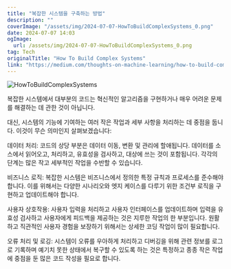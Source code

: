 ```yaml
---
title: "복잡한 시스템을 구축하는 방법"
description: ""
coverImage: "/assets/img/2024-07-07-HowToBuildComplexSystems_0.png"
date: 2024-07-07 14:03
ogImage: 
  url: /assets/img/2024-07-07-HowToBuildComplexSystems_0.png
tag: Tech
originalTitle: "How To Build Complex Systems"
link: "https://medium.com/thoughts-on-machine-learning/how-to-build-complex-systems-f74c083bcdd3"
---
```




![HowToBuildComplexSystems](/assets/img/2024-07-07-HowToBuildComplexSystems_0.png)

복잡한 시스템에서 대부분의 코드는 혁신적인 알고리즘을 구현하거나 매우 어려운 문제를 해결하는 데 관한 것이 아닙니다.

대신, 시스템의 기능에 기여하는 여러 작은 작업과 세부 사항을 처리하는 데 중점을 둡니다. 이것이 무슨 의미인지 살펴보겠습니다:

데이터 처리: 코드의 상당 부분은 데이터 이동, 변환 및 관리에 할애됩니다. 데이터를 소스에서 읽어오고, 처리하고, 유효성을 검사하고, 대상에 쓰는 것이 포함됩니다. 각각의 단계는 많은 작고 세부적인 작업을 수반할 수 있습니다.


<div class="content-ad"></div>

비즈니스 로직: 복잡한 시스템은 비즈니스에서 정의한 특정 규칙과 프로세스를 준수해야 합니다. 이를 위해서는 다양한 시나리오와 엣지 케이스를 다루기 위한 조건부 로직을 구현하고 업데이트해야 합니다.

사용자 상호작용: 사용자 입력을 처리하고 사용자 인터페이스를 업데이트하며 입력을 유효성 검사하고 사용자에게 피드백을 제공하는 것은 지루한 작업의 한 부분입니다. 원활하고 직관적인 사용자 경험을 보장하기 위해서는 상세한 코딩 작업이 많이 필요합니다.

오류 처리 및 로깅: 시스템이 오류를 우아하게 처리하고 디버깅을 위해 관련 정보를 로그로 기록하며 예기치 못한 상태에서 복구할 수 있도록 하는 것은 특정하고 종종 작은 작업에 중점을 둔 많은 코드 작성을 필요로 합니다.